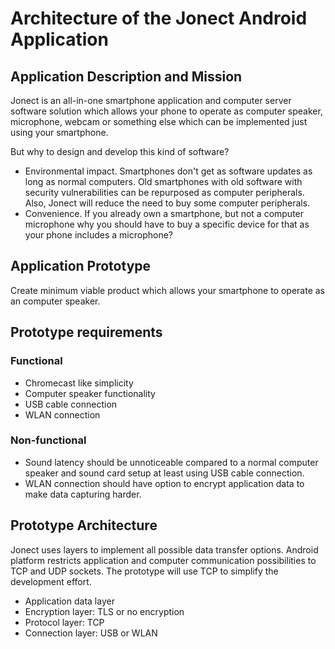 # Architecture of the Jonect Android Application

## Application Description and Mission

Jonect is an all-in-one smartphone application and computer server software
solution which allows your phone to operate as computer speaker,
microphone, webcam or something else which can be implemented just using
your smartphone.

But why to design and develop this kind of software?

* Environmental impact. Smartphones don't get as software updates as long as
normal computers. Old smartphones with old software with security
vulnerabilities can be repurposed as computer peripherals.
Also, Jonect will reduce the need to buy some computer peripherals.
* Convenience. If you already own a smartphone, but not a computer
microphone why you should have to buy a specific device for that as your
phone includes a microphone?

## Application Prototype

Create minimum viable product which allows your smartphone to operate as an
computer speaker.

## Prototype requirements

### Functional

* Chromecast like simplicity
* Computer speaker functionality
* USB cable connection
* WLAN connection

### Non-functional

* Sound latency should be unnoticeable compared to a normal computer
speaker and sound card setup at least using USB cable connection.
* WLAN connection should have option to encrypt application data to make
data capturing harder.

## Prototype Architecture

Jonect uses layers to implement all possible data transfer options.
Android platform restricts application and computer communication possibilities
to TCP and UDP sockets. The prototype will use TCP to simplify the development
effort.

* Application data layer
* Encryption layer: TLS or no encryption
* Protocol layer: TCP
* Connection layer: USB or WLAN
